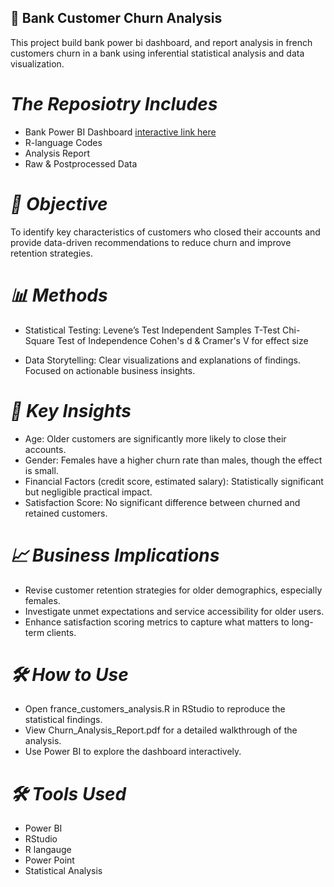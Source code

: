 ##  🏦 **Bank Customer Churn Analysis**

This project build bank power bi dashboard, and report analysis in french customers churn in a bank using inferential statistical analysis and data visualization.

# *The Reposiotry Includes*
  - Bank Power BI Dashboard [interactive link here](https://app.powerbi.com/groups/me/reports/7e773a63-83e6-4a81-8fca-9f73088eb944/8a644c741098e0fe69d8?ctid=77255288-5298-4ea5-81aa-a13e604c30ac&pbi_source=shareVisual&visual=1f10641b7df9c87067c8&height=690.59&width=1088.44&bookmarkGuid=6d222fce-abf6-4322-a3dd-f694b328cd9e)
  - R-language Codes
  - Analysis Report
  - Raw & Postprocessed Data

# *🧠 Objective*
To identify key characteristics of customers who closed their accounts and provide data-driven recommendations to reduce churn and improve retention strategies.

# *📊 Methods*
- Statistical Testing:
    Levene’s Test
    Independent Samples T-Test
    Chi-Square Test of Independence
    Cohen's d & Cramer's V for effect size

- Data Storytelling:
    Clear visualizations and explanations of findings.
    Focused on actionable business insights.

# *📌 Key Insights*
  - Age: Older customers are significantly more likely to close their accounts.
  - Gender: Females have a higher churn rate than males, though the effect is small.
  - Financial Factors (credit score, estimated salary): Statistically significant but negligible practical impact.
  - Satisfaction Score: No significant difference between churned and retained customers.

# *📈 Business Implications*
  - Revise customer retention strategies for older demographics, especially females.
  - Investigate unmet expectations and service accessibility for older users.
  - Enhance satisfaction scoring metrics to capture what matters to long-term clients.

# *🛠️ How to Use*
  - Open france_customers_analysis.R in RStudio to reproduce the statistical findings.
  - View Churn_Analysis_Report.pdf for a detailed walkthrough of the analysis.
  - Use Power BI to explore the dashboard interactively.

# *🛠️ Tools Used*
  - Power BI
  - RStudio
  - R langauge
  - Power Point
  - Statistical Analysis
